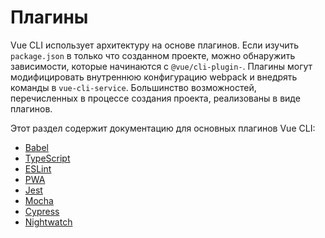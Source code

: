 # Плагины

Vue CLI использует архитектуру на основе плагинов. Если изучить `package.json` в только что созданном проекте, можно обнаружить зависимости, которые начинаются с `@vue/cli-plugin-`. Плагины могут модифицировать внутреннюю конфигурацию webpack и внедрять команды в `vue-cli-service`. Большинство возможностей, перечисленных в процессе создания проекта, реализованы в виде плагинов.

Этот раздел содержит документацию для основных плагинов Vue CLI:

- [Babel](babel.md)
- [TypeScript](typescript.md)
- [ESLint](eslint.md)
- [PWA](pwa.md)
- [Jest](unit-jest.md)
- [Mocha](unit-mocha.md)
- [Cypress](e2e-cypress.md)
- [Nightwatch](e2e-nightwatch.md)
